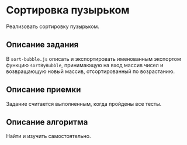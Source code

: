 # Сортировка пузырьком

Реализовать сортировку пузырьком.

## Описание задания

В `sort-bubble.js` описать и экспортировать именованным экспортом функцию `sortByBubble`, принимающую на вход массив чисел и возвращающую новый массив, отсортированный по возрастанию.

## Описание приемки

Задание считается выполненным, когда пройдены все тесты.

## Описание алгоритма

Найти и изучить самостоятельно.
